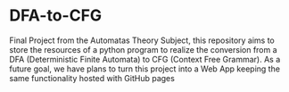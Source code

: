 # DFA-to-CFG
Final Project from the Automatas Theory Subject, this repository aims to store the resources of a python program to realize the conversion from a DFA (Deterministic Finite Automata) to CFG (Context Free Grammar). As a future goal, we have plans to turn this project into a Web App keeping the same functionality hosted with GitHub pages
